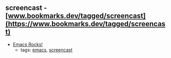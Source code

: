 screencast - [www.bookmarks.dev/tagged/screencast](https://www.bookmarks.dev/tagged/screencast)
---
* [Emacs Rocks!](http://emacsrocks.com/)
    * tags: [emacs](../tags/emacs.md), [screencast](../tags/screencast.md)
